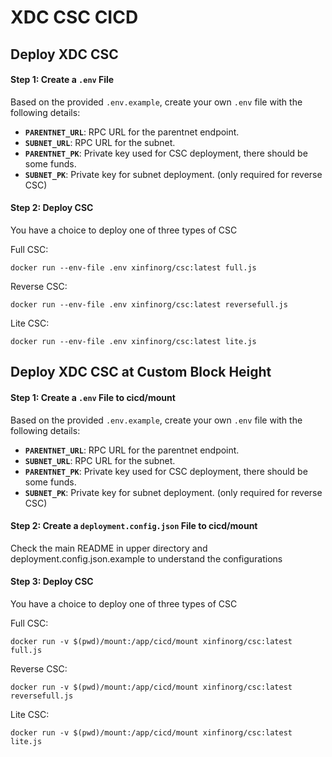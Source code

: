 # XDC CSC CICD

## Deploy XDC CSC

#### Step 1: Create a `.env` File

Based on the provided `.env.example`, create your own `.env` file with the following details:

- **`PARENTNET_URL`**: RPC URL for the parentnet endpoint.
- **`SUBNET_URL`**: RPC URL for the subnet.
- **`PARENTNET_PK`**: Private key used for CSC deployment, there should be some funds.
- **`SUBNET_PK`**: Private key for subnet deployment. (only required for reverse CSC)

#### Step 2: Deploy CSC
You have a choice to deploy one of three types of CSC

Full CSC:

```shell
docker run --env-file .env xinfinorg/csc:latest full.js
```

Reverse CSC:

```shell
docker run --env-file .env xinfinorg/csc:latest reversefull.js
```

Lite CSC:

```shell
docker run --env-file .env xinfinorg/csc:latest lite.js
```


## Deploy XDC CSC at Custom Block Height
#### Step 1: Create a `.env` File to cicd/mount

Based on the provided `.env.example`, create your own `.env` file with the following details:

- **`PARENTNET_URL`**: RPC URL for the parentnet endpoint.
- **`SUBNET_URL`**: RPC URL for the subnet.
- **`PARENTNET_PK`**: Private key used for CSC deployment, there should be some funds.
- **`SUBNET_PK`**: Private key for subnet deployment. (only required for reverse CSC)

#### Step 2: Create a `deployment.config.json` File to cicd/mount

Check the main README in upper directory and deployment.config.json.example to understand the configurations

#### Step 3: Deploy CSC

You have a choice to deploy one of three types of CSC

Full CSC:

```shell
docker run -v $(pwd)/mount:/app/cicd/mount xinfinorg/csc:latest full.js
```

Reverse CSC:

```shell
docker run -v $(pwd)/mount:/app/cicd/mount xinfinorg/csc:latest reversefull.js
```

Lite CSC:

```shell
docker run -v $(pwd)/mount:/app/cicd/mount xinfinorg/csc:latest lite.js
```
